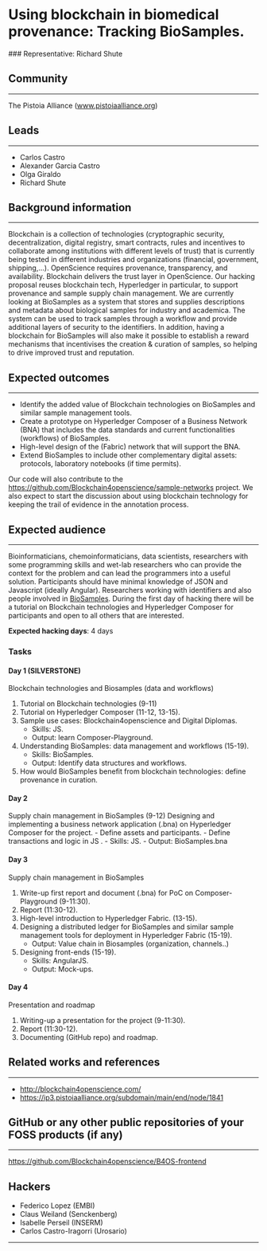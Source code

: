 # Using blockchain in biomedical provenance: Tracking BioSamples.

### Representative: Richard Shute

## Community
---

The Pistoia Alliance (www.pistoiaalliance.org)

## Leads
---
- Carlos Castro 
- Alexander Garcia Castro 
- Olga Giraldo
- Richard Shute

## Background information
---
Blockchain is a collection of technologies (cryptographic security, decentralization, digital registry, smart contracts, rules and incentives to collaborate among institutions with different levels of trust) that is currently being tested in different industries and organizations (financial, government, shipping,...). OpenScience requires provenance, transparency, and availability. Blockchain delivers the trust layer in OpenScience. Our hacking proposal reuses blockchain tech, Hyperledger in particular, to support provenance and sample supply chain management. We are currently looking at BioSamples as a system that stores and supplies descriptions and metadata about biological samples for industry and academica. The system can be used to track samples through a workflow and provide additional layers of security to the identifiers. In addition, having a blockchain for BioSamples will also make it possible to establish a reward mechanisms that incentivises the creation & curation of samples, so helping to drive improved trust and reputation.

## Expected outcomes
---

- Identify the added value of Blockchain technologies on BioSamples and similar sample management tools. 
- Create a prototype on Hyperledger Composer of a Business Network (BNA) that includes the data standards and current functionalities (workflows) of BioSamples.
- High-level design of the (Fabric) network that will support the BNA.
- Extend BioSamples to include other complementary digital assets: protocols, laboratory notebooks (if time permits).

Our code will also contribute to the https://github.com/Blockchain4openscience/sample-networks project. We also expect to start the discussion about using blockchain technology for keeping the trail of evidence in the annotation process.  

## Expected audience
---

Bioinformaticians, chemoinformaticians, data scientists, researchers with some programming skills and wet-lab researchers who can provide the context for the problem and can lead the programmers into a useful solution. Participants should have minimal knowledge of JSON and Javascript (ideally Angular). Researchers working with identifiers and also people involved in [BioSamples](https://www.ebi.ac.uk/biosamples/). During the first day of hacking there will be a tutorial on Blockchain technologies and Hyperledger Composer for participants and open to all others that are interested. 

**Expected hacking days**: 4 days

### Tasks 

#### Day 1  (SILVERSTONE)
Blockchain technologies and Biosamples (data and workflows)
  1. Tutorial on Blockchain technologies (9-11)
  2. Tutorial on Hyperledger Composer (11-12, 13-15). 
  3. Sample use cases: Blockchain4openscience and Digital Diplomas. 
      - Skills: JS. 
      - Output: learn Composer-Playground.
  4. Understanding BioSamples: data management and workflows (15-19).
      - Skills: BioSamples. 
      - Output: Identify data structures and workflows.
  5. How would BioSamples benefit from blockchain technologies: define provenance in curation. 
 
#### Day 2
Supply chain management in BioSamples (9-12)
Designing and implementing a business network application (.bna) on Hyperledger Composer for the project.
      - Define assets and participants.
      - Define transactions and logic in JS . 
      - Skills: JS. 
      - Output: BioSamples.bna

#### Day 3
Supply chain management in BioSamples
  1. Write-up first report and document (.bna) for PoC on Composer-Playground (9-11:30). 
  2. Report (11:30-12).
  3. High-level introduction to Hyperledger Fabric. (13-15).
  4. Designing a distributed ledger for BioSamples and similar sample management tools for deployment in Hyperledger Fabric   (15-19). 
      - Output: Value chain in Biosamples (organization, channels..)
  4. Designing front-ends (15-19). 
      - Skills: AngularJS. 
      - Output: Mock-ups.

#### Day 4
Presentation and roadmap
  1. Writing-up a presentation for the project (9-11:30).
  2. Report (11:30-12).
  3. Documenting (GitHub repo) and roadmap.

## Related works and references
---
- http://blockchain4openscience.com/
- https://ip3.pistoiaalliance.org/subdomain/main/end/node/1841

## GitHub or any other public repositories of your FOSS products (if any)
---
https://github.com/Blockchain4openscience/B4OS-frontend

## Hackers
* Federico Lopez (EMBI)
* Claus Weiland (Senckenberg)
* Isabelle Perseil (INSERM)
* Carlos Castro-Iragorri (Urosario)
---

